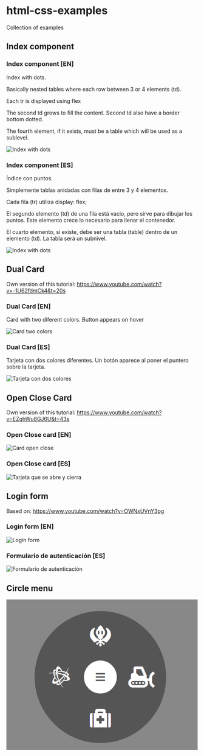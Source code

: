 # html-css-examples
Collection of examples

## Index component

### Index component [EN]

Index with dots.

Basically nested tables where each row between 3 or 4 elements (td).

Each tr is displayed using flex

The second td grows to fill the content. Second td also have a border bottom dotted.

The fourth element, if it exists, must be a table which will be used as a sublevel.


![Index with dots](/documentation/images/index-component.png "Index component")

### Index component [ES]

Índice con puntos.

Simplemente tablas anidadas con filas de entre 3 y 4 elementos. 

Cada fila (tr) utiliza display: flex;

El segundo elemento (td) de una fila está vacio, pero sirve para dibujar los puntos. Este elemento crece lo necesario para llenar el contenedor.

El cuarto elemento, si existe, debe ser una tabla (table) dentro de un elemento (td). La tabla será un subnivel. 

![Index with dots](/documentation/images/index-component.png "Index component")


## Dual Card  

Own version of this tutorial: https://www.youtube.com/watch?v=-1U62fdmCk4&t=20s

### Dual Card [EN]

Card with two diferent colors. Button appears on hover

![Card two colors](/documentation/images/dual-card/dual-card.png "Card two colors")

### Dual Card [ES]

Tarjeta con dos colores diferentes. Un botón aparece al poner el puntero sobre la tarjeta.

![Tarjeta con dos colores](/documentation/images/dual-card/dual-card.png "Tarjeta con dos colores")


## Open Close Card

Own version of this tutorial: https://www.youtube.com/watch?v=EZqhWu8GJ6U&t=43s

### Open Close card [EN]

![Card open close](/documentation/images/open-card/open-card.png "Card open close")

### Open Close card [ES]

![Tarjeta que se abre y cierra](/documentation/images/open-card/open-card.png "Tarjeta que se abre y cierra")


## Login form

Based on: https://www.youtube.com/watch?v=OWNxUVnY3pg

### Login form [EN]


![Login form](/documentation/images/login-form/login-form.png "Login form")


### Formulario de autenticación [ES]

![Formulario de autenticación](/documentation/images/login-form/login-form.png "Formulario de autenticación")


## Circle menu

![Circle menu](/documentation/images/game-radial-menu/game-radial-menu.png "Circle menu")